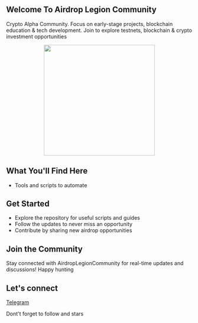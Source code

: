 ## Welcome To Airdrop Legion Community
Crypto Alpha Community. Focus on early-stage projects, blockchain education & tech development. Join to explore testnets, blockchain & crypto investment opportunities

<p align="center">
  <img src="https://i.imgur.com/mJQOPWd.png" width="300px">
</p>

## What You'll Find Here
- Tools and scripts to automate

## Get Started
- Explore the repository for useful scripts and guides
- Follow the updates to never miss an opportunity
- Contribute by sharing new airdrop opportunities

## Join the Community
Stay connected with AirdropLegionCommunity for real-time updates and discussions!
Happy hunting

## Let's connect 
[Telegram]("https://t.me/airdropalc")

Dont't forget to follow and stars